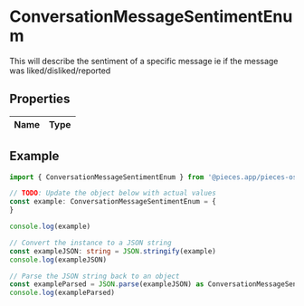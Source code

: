 
# ConversationMessageSentimentEnum

This will describe the sentiment of a specific message ie if the message was liked/disliked/reported

## Properties

Name | Type
------------ | -------------

## Example

```typescript
import { ConversationMessageSentimentEnum } from '@pieces.app/pieces-os-client'

// TODO: Update the object below with actual values
const example: ConversationMessageSentimentEnum = {
}

console.log(example)

// Convert the instance to a JSON string
const exampleJSON: string = JSON.stringify(example)
console.log(exampleJSON)

// Parse the JSON string back to an object
const exampleParsed = JSON.parse(exampleJSON) as ConversationMessageSentimentEnum
console.log(exampleParsed)
```


